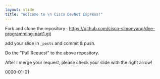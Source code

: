 ```yaml
---
layout: slide
title: "Welcome to \n Cisco DevNet Express!"
---
```



Fork and clone the repository : https://github.com/cisco-simonyang/dne-programming-part1.git

add your slide in `_posts` and commit & push.

Do the "Pull Request" to the above repository.

After I merge your request, please check your slide with the right arrow!

0000-01-01
